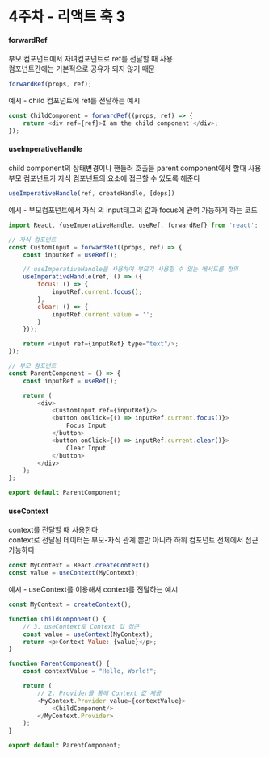 <h1>4주차 - 리액트 훅 3</h1>

<h4>forwardRef</h4>
부모 컴포넌트에서 자녀컴포넌트로 ref를 전달할 때 사용<br>
컴포넌트간에는 기본적으로 공유가 되지 않기 때문

```javascript
forwardRef(props, ref);
```

예시 - child 컴포넌트에 ref를 전달하는 예시

```javascript
const ChildComponent = forwardRef((props, ref) => {
    return <div ref={ref}>I am the child component!</div>;
});

```

<h4>useImperativeHandle</h4>
child component의 상태변경이나 핸들러 호출을
parent component에서 할때 사용<br>
부모 컴포넌트가 자식 컴포넌트의 요소에 접근할 수 있도록 해준다

```javascript
useImperativeHandle(ref, createHandle, [deps])
```

예시 - 부모컴포넌트에서 자식 의 input태그의 값과 focus에 관여 가능하게 하는 코드

```javascript
import React, {useImperativeHandle, useRef, forwardRef} from 'react';

// 자식 컴포넌트
const CustomInput = forwardRef((props, ref) => {
    const inputRef = useRef();

    // useImperativeHandle을 사용하여 부모가 사용할 수 있는 메서드를 정의
    useImperativeHandle(ref, () => ({
        focus: () => {
            inputRef.current.focus();
        },
        clear: () => {
            inputRef.current.value = '';
        }
    }));

    return <input ref={inputRef} type="text"/>;
});

// 부모 컴포넌트
const ParentComponent = () => {
    const inputRef = useRef();

    return (
        <div>
            <CustomInput ref={inputRef}/>
            <button onClick={() => inputRef.current.focus()}>
                Focus Input
            </button>
            <button onClick={() => inputRef.current.clear()}>
                Clear Input
            </button>
        </div>
    );
};

export default ParentComponent;

```

<h4>useContext</h4>
context를 전달할 때 사용한다<br>
context로 전달된 데이터는 부모-자식 관계 뿐만 아니라 하위 컴포넌트 전체에서 접근 가능하다
<br>

```javascript
const MyContext = React.createContext()
const value = useContext(MyContext);
```

예시 - useContext를 이용해서 context를 전달하는 예시

```javascript
const MyContext = createContext();

function ChildComponent() {
    // 3. useContext로 Context 값 접근
    const value = useContext(MyContext);
    return <p>Context Value: {value}</p>;
}

function ParentComponent() {
    const contextValue = "Hello, World!";

    return (
        // 2. Provider를 통해 Context 값 제공
        <MyContext.Provider value={contextValue}>
            <ChildComponent/>
        </MyContext.Provider>
    );
}

export default ParentComponent;
```
